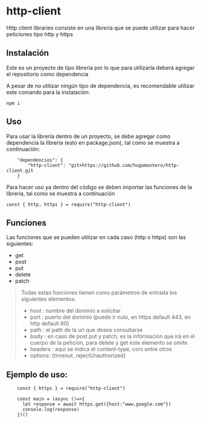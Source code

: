 # http-client
Http client libraries consiste en una librería que se puede utilizar para hacer peticiones tipo http y https

## Instalación
Este es un proyecto de tipo librería por lo que para utilizarla deberá agregar el repositorio como dependencia

A pesar de no utilizar ningún tipo de dependencia, es recomendable utilizar este comando para la instalación:

```
npm i
```


## Uso
Para usar la librería dentro de un proyecto, se debe agregar como dependencia la librería (esto en package.json), tal como se muestra a continuación:
```
    "dependencies": {
        "http-client": "git+https://github.com/hugomontero/http-client.git
    }
```

Para hacer uso ya dentro del código se deben importar las funciones de la librería, tal como se muestra a continuación
```
const { http, https } = require("http-client")

```


## Funciones
Las funciones que se pueden utilizar en cada caso (http o https) son las siguientes:
 * get
 * post
 * put
 * delete
 * patch
 
>Todas estas funciones tienen como parámetros de entrada los siguientes elementos: 
> * host : nombre del dominio a solicitar
> * port : puerto del dominio (puede ir nulo, en https default 443, en http default 80)
> * path : el path de la url que desea consultarse 
> * body : en caso de post put y patch, es la información que irá en el cuerpo de la petición, para delete y get este elemento se omite
> * headers : aquí se indica el content-type, cors entre otros
> * options: {timeout, rejectUnauthorized}


## Ejemplo de uso:
```
    const { https } = require("http-client")
    
    const main = (async ()=>{
      let response = await https.get({host:"www.google.com"})
      console.log(response)     
    })()
```

